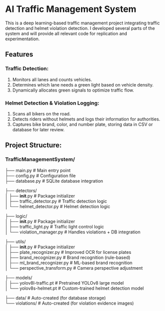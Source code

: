 # AI Traffic Management System

This is a deep learning-based traffic management project integrating traffic detection and helmet violation detection. I developed several parts of the system and will provide all relevant code for replication and experimentation.

## Features

### Traffic Detection:

1) Monitors all lanes and counts vehicles.
2) Determines which lane needs a green light based on vehicle density.
3) Dynamically allocates green signals to optimize traffic flow.

### Helmet Detection & Violation Logging:

1) Scans all bikers on the road.
2) Detects riders without helmets and logs their information for authorities.
3) Captures bike brand, color, and number plate, storing data in CSV or database for later review.



## Project Structure:

### TrafficManagementSystem/ 

├── main.py                  # Main entry point  
├── config.py                # Configuration file  
├── database.py              # SQLite database integration  

├── detectors/  
│   ├── __init__.py          # Package initializer  
│   ├── traffic_detector.py  # Traffic detection logic  
│   └── helmet_detector.py   # Helmet detection logic  

├── logic/  
│   ├── __init__.py          # Package initializer  
│   ├── traffic_light.py     # Traffic light control logic  
│   └── violation_manager.py # Handles violations + DB integration  

├── utils/  
│   ├── __init__.py              # Package initializer  
│   ├── plate_recognizer.py      # Improved OCR for license plates  
│   ├── brand_recognizer.py      # Brand recognition (rule-based)  
│   ├── ml_brand_recognizer.py   # ML-based brand recognition  
│   └── perspective_transform.py # Camera perspective adjustment  


├── models/  
│   ├── yolov8l-traffic.pt   # Pretrained YOLOv8 large model  
│   └── yolov8s-helmet.pt    # Custom-trained helmet detection model  


├── data/                    # Auto-created (for database storage)  
└── violations/              # Auto-created (for violation evidence images)  



